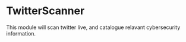 # TwitterScanner
This module will scan twitter live, and catalogue relavant cybersecurity information.
